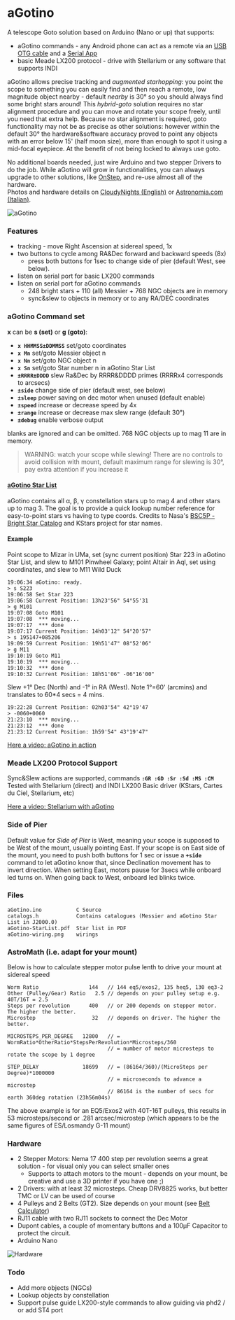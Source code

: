 # aGotino
A telescope Goto solution based on Arduino (Nano or up) that supports:

- aGotino commands - any Android phone can act as a remote via an [USB OTG cable](https://www.amazon.com/s?k=usb+otg+cable) and a [Serial App](https://play.google.com/store/apps/details?id=de.kai_morich.serial_usb_terminal&hl=it)
- basic Meade LX200 protocol - drive with Stellarium or any software that supports INDI

aGotino allows precise tracking and *augmented starhopping*: you point the scope to something you can easily find and then reach a remote, low magnitude object nearby - default *nearby* is 30° so you should always find some bright stars around! This *hybrid-goto* solution requires no star alignment procedure and you can move and rotate your scope freely, until you need that extra help. Because no star alignment is required, goto functionality may not be as precise as other solutions: however within the default 30° the hardware&software accuracy proved to point any objects with an error below 15' (half moon size), more than enough to spot it using a mid-focal eyepiece. At the benefit of not being locked to always use goto.

No additional boards needed, just wire Arduino and two stepper Drivers to do the job. While aGotino will grow in functionalities, you can always upgrade to other solutions, like [OnStep](https://onstep.groups.io/g/main), and re-use almost all of the hardware.  
Photos and hardware details on [CloudyNights (English)](https://www.cloudynights.com/topic/735800-agotino-a-simple-arduino-nano-goto/) or [Astronomia.com (Italian)](https://www.astronomia.com/forum/showthread.php?34605-aGotino-un-goto-con-Arduino).

![aGotino](https://www.cloudynights.com/uploads/gallery/album_14775/sml_gallery_329462_14775_4192.jpg)

### Features

- tracking - move Right Ascension at sidereal speed, 1x
- two buttons to cycle among RA&Dec forward and backward speeds (8x) 
  - press both buttons for 1sec to change side of pier (default West, see below).
- listen on serial port for basic LX200 commands
- listen on serial port for aGotino commands
  - 248 bright stars + 110 (all) Messier + 768 NGC objects are in memory
  - sync&slew to objects in memory or to any RA/DEC coordinates

### aGotino Command set
**x** can be **s (set)** or **g (goto)**:    
  - **`x HHMMSS±DDMMSS`** set/goto coordinates
  - **`x Mn`**            set/goto Messier object n
  - **`x Nn`**            set/goto NGC object n
  - **`x Sn`**            set/goto Star number n in aGotino Star List
  - **`±RRRR±DDDD`**     slew Ra&Dec by RRRR&DDDD primes (RRRRx4 corresponds to arcsecs)
  - **`±side`**        change side of pier (default west, see below)
  - **`±sleep`**       power saving on dec motor when unused (default enable)
  - **`±speed`**       increase or decrease speed by 4x
  - **`±range`**       increase or decrease max slew range (default 30°)
  - **`±debug`**       enable verbose output

blanks are ignored and can be omitted. 768 NGC objects up to mag 11 are in memory.

> WARNING: watch your scope while slewing!
> There are no controls to avoid collision with mount,
> default maximum range for slewing is 30°, pay extra attention if you increase it

#### [aGotino Star List](https://github.com/mappite/aGotino/blob/main/aGotino-StarList.pdf)

aGotino contains all α, β, γ constellation stars up to mag 4 and other stars up to mag 3. The goal is to provide a quick lookup number reference for easy-to-point stars vs having to type coords. Credits to Nasa's [BSC5P - Bright Star Catalog](https://heasarc.gsfc.nasa.gov/W3Browse/star-catalog/bsc5p.html) and KStars project for star names.

#### Example 

Point scope to Mizar in UMa, set (sync current position) Star 223 in aGotino Star List, and slew to M101 Pinwheel Galaxy;  point Altair in Aql, set using coordinates, and slew to M11 Wild Duck

    19:06:34 aGotino: ready.
    > s S223
    19:06:58 Set Star 223      
    19:06:58 Current Position: 13h23'56" 54°55'31
    > g M101
    19:07:08 Goto M101
    19:07:08  *** moving...
    19:07:17  *** done
    19:07:17 Current Position: 14h03'12" 54°20'57"
    > s 195147+085206
    19:09:59 Current Position: 19h51'47" 08°52'06"
    > g M11
    19:10:19 Goto M11
    19:10:19  *** moving...
    19:10:32  *** done
    19:10:32 Current Position: 18h51'06" ‑06°16'00"

Slew +1° Dec (North) and -1° in RA (West). Note 1°=60' (arcmins) and translates to 60*4 secs = 4 mins.

    19:22:28 Current Position: 02h03'54" 42°19'47
    > -0060+0060
    21:23:10  *** moving...
    21:23:12  *** done
    21:23:12 Current Position: 1h59'54" 43°19'47"

[Here a video: aGotino in action](https://www.youtube.com/watch?v=YF_J7_7lyB4)

### Meade LX200 Protocol Support

Sync&Slew actions are supported, commands **`:GR :GD :Sr :Sd :MS :CM`**  
Tested with Stellarium (direct) and INDI LX200 Basic driver (KStars, Cartes du Ciel, Stellarium, etc)

[Here a video: Stellarium with aGotino](https://youtu.be/PdkoGX5PcDA)

### Side of Pier

Default value for *Side of Pier* is West, meaning your scope is supposed to be West of the mount, usually pointing East. If your scope is on East side of the mount, you need to push both buttons for 1 sec or issue a **`+side`** command to let aGotino know that, since Declination movement has to invert direction. When setting East, motors pause for 3secs while onboard led turns on. When going back to West, onboard led blinks twice.

### Files

    aGotino.ino           C Source
    catalogs.h            Contains catalogues (Messier and aGotino Star List in J2000.0)
    aGotino-StarList.pdf  Star list in PDF
    aGotino-wiring.png    wirings 

### AstroMath (i.e. adapt for your mount)

Below is how to calculate stepper motor pulse lenth to drive your mount at sidereal speed
    
    Worm Ratio                144   // 144 eq5/exos2, 135 heq5, 130 eq3-2
    Other (Pulley/Gear) Ratio   2.5 // depends on your pulley setup e.g. 40T/16T = 2.5
    Steps per revolution      400   // or 200 depends on stepper motor. The higher the better.
    Microstep                  32   // depends on driver. The higher the better.
     
    MICROSTEPS_PER_DEGREE   12800   // = WormRatio*OtherRatio*StepsPerRevolution*Microsteps/360
                                    // = number of motor microsteps to rotate the scope by 1 degree
     
    STEP_DELAY              18699   // = (86164/360)/(MicroSteps per Degree)*1000000
                                    // = microseconds to advance a microstep
                                    // 86164 is the number of secs for earth 360deg rotation (23h56m04s)
                                  
The above example is for an EQ5/Exos2 with 40T-16T pulleys, this results in 53 microsteps/second or .281 arcsec/microstep (which appears to be the same figures of ES/Losmandy G-11 mount)

### Hardware

- 2 Stepper Motors:  Nema 17 400 step per revolution seems a great solution - for visual only you can select smaller ones
  - Supports to attach motors to the mount - depends on your mount, be creative and use a 3D printer if you have one ;)
- 2 Drivers: with at least 32 microsteps. Cheap DRV8825 works, but better TMC or LV can be used of course
- 4 Pulleys and 2 Belts (GT2). Size depends on your mount (see [Belt Calculator](https://www.bbman.com/belt-length-calculator/))
- RJ11 cable with two RJ11 sockets to connect the Dec Motor
- Dupont cables, a couple of momentary buttons and a 100µF Capacitor to protect the circuit.
- Arduino Nano

![Hardware](https://imgur.com/zhQLEPC.png)

### Todo

- Add more objects (NGCs)
- Lookup objects by constellation
- Support pulse guide LX200-style commands to allow guiding via phd2 / or add ST4 port
